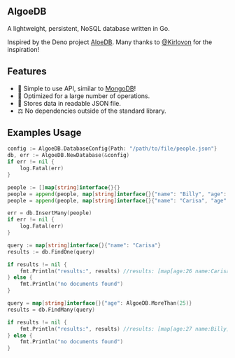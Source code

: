 ## AlgoeDB
A lightweight, persistent, NoSQL database written in Go. 

Inspired by the Deno project [AloeDB](https://github.com/Kirlovon/AloeDB). Many thanks to [@Kirlovon](https://github.com/Kirlovon) for the inspiration!

## Features
* 🎉 Simple to use API, similar to [MongoDB](https://www.mongodb.com/)!
* 🚀 Optimized for a large number of operations.
* 📁 Stores data in readable JSON file.
* ⚖  No dependencies outside of the standard library.

## Examples Usage

```go
config := AlgoeDB.DatabaseConfig{Path: "/path/to/file/people.json"}
db, err := AlgoeDB.NewDatabase(&config)
if err != nil {
    log.Fatal(err)
}

people := []map[string]interface{}{}
people = append(people, map[string]interface{}{"name": "Billy", "age": 27})
people = append(people, map[string]interface{}{"name": "Carisa", "age": 26})

err = db.InsertMany(people)
if err != nil {
    log.Fatal(err)
}

query := map[string]interface{}{"name": "Carisa"}
results := db.FindOne(query)

if results != nil {
    fmt.Println("results:", results) //results: [map[age:26 name:Carisa]]
} else {
    fmt.Println("no documents found")
}

query = map[string]interface{}{"age": AlgoeDB.MoreThan(25)}
results = db.FindMany(query)

if results != nil {
    fmt.Println("results:", results) //results: [map[age:27 name:Billy] map[age:26 name:Carisa]]
} else {
    fmt.Println("no documents found")
}
```
